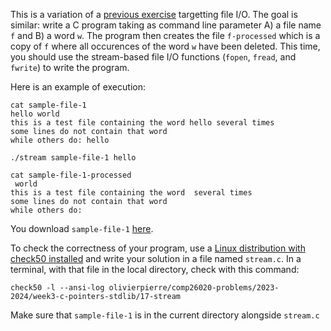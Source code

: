 This is a variation of a [previous exercise](../08-file) targetting file I/O.
The goal is similar: write a C program taking as command line parameter A) a
file name `f` and B) a word `w`. The program then creates the file
`f-processed` which is a copy of `f` where all occurences of the word `w` have
been deleted. This time, you should use the stream-based file I/O functions
(`fopen`, `fread`, and `fwrite`) to write the program. 

Here is an example of execution:

```shell
cat sample-file-1
hello world
this is a test file containing the word hello several times
some lines do not contain that word
while others do: hello

./stream sample-file-1 hello

cat sample-file-1-processed
 world
this is a test file containing the word  several times
some lines do not contain that word
while others do: 
```

You download `sample-file-1` [here](sample-file-1).

To check the correctness of your program, use a
[Linux distribution with check50 installed](https://github.com/olivierpierre/comp26020-devcontainer)
and write your solution in a file named `stream.c`. In a
terminal, with that file in the local directory, check with this command:

```shell
check50 -l --ansi-log olivierpierre/comp26020-problems/2023-2024/week3-c-pointers-stdlib/17-stream
```
Make sure that `sample-file-1` is in the current directory alongside `stream.c`
